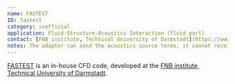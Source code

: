 ```yaml
---
name: FASTEST
ID: fastest
category: inofficial
application: Fluid-Structure-Acoustics Interaction (fluid part)
contact: [FNB institute, Technical University of Darmstadt](https://www.fnb.tu-darmstadt.de/)
notes: The adapter can send the acoustics source terms, it cannot receive (uni-directional coupling).
---
```


[FASTEST](https://www.fnb.tu-darmstadt.de/forschung_fnb/software_fnb/software_fnb.en.jsp) is an in-house CFD code, developed at the [FNB institute, Technical University of Darmstadt](https://www.fnb.tu-darmstadt.de/).
